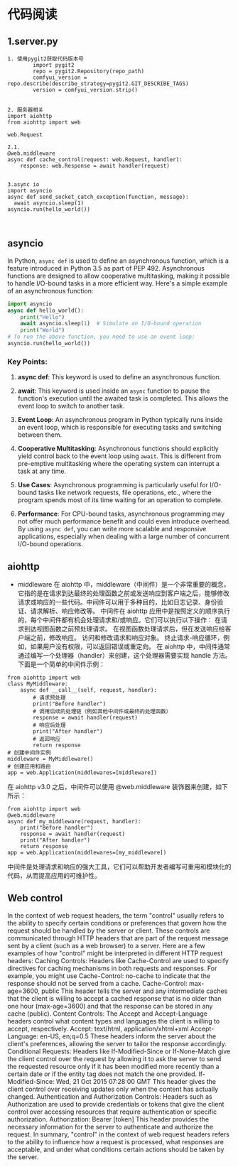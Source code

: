# 代码阅读

## 1.server.py
```
1. 使用pygit2获取代码版本号
        import pygit2
        repo = pygit2.Repository(repo_path)
        comfyui_version = repo.describe(describe_strategy=pygit2.GIT_DESCRIBE_TAGS)
        version = comfyui_version.strip()


2. 服务器相关
import aiohttp
from aiohttp import web

web.Request

2.1.
@web.middleware
async def cache_control(request: web.Request, handler):
    response: web.Response = await handler(request)


3.async io
import asyncio
async def send_socket_catch_exception(function, message):
  await asyncio.sleep(1)
asyncio.run(hello_world())



```


## asyncio
In Python, `async def` is used to define an asynchronous function, which is a feature introduced in Python 3.5 as part of PEP 492. Asynchronous functions are designed to allow cooperative multitasking, making it possible to handle I/O-bound tasks in a more efficient way.
Here's a simple example of an asynchronous function:
```python
import asyncio
async def hello_world():
    print("Hello")
    await asyncio.sleep(1)  # Simulate an I/O-bound operation
    print("World")
# To run the above function, you need to use an event loop:
asyncio.run(hello_world())
```
### Key Points:
1. **async def**: This keyword is used to define an asynchronous function.
  
2. **await**: This keyword is used inside an `async` function to pause the function's execution until the awaited task is completed. This allows the event loop to switch to another task.
3. **Event Loop**: An asynchronous program in Python typically runs inside an event loop, which is responsible for executing tasks and switching between them.
4. **Cooperative Multitasking**: Asynchronous functions should explicitly yield control back to the event loop using `await`. This is different from pre-emptive multitasking where the operating system can interrupt a task at any time.
5. **Use Cases**: Asynchronous programming is particularly useful for I/O-bound tasks like network requests, file operations, etc., where the program spends most of its time waiting for an operation to complete.
6. **Performance**: For CPU-bound tasks, asynchronous programming may not offer much performance benefit and could even introduce overhead.
By using `async def`, you can write more scalable and responsive applications, especially when dealing with a large number of concurrent I/O-bound operations.

## aiohttp
- middleware
在 aiohttp 中，middleware（中间件）是一个非常重要的概念，它指的是在请求到达最终的处理函数之前或发送响应到客户端之后，能够修改请求或响应的一些代码。中间件可以用于多种目的，比如日志记录、身份验证、请求解析、响应修改等。
中间件在 aiohttp 应用中是按照定义的顺序执行的，每个中间件都有机会处理请求和/或响应。它们可以执行以下操作：
在请求到达视图函数之前预处理请求。
在视图函数处理请求后，但在发送响应给客户端之前，修改响应。
访问和修改请求和响应对象。
终止请求-响应循环，例如，如果用户没有权限，可以返回错误或重定向。
在 aiohttp 中，中间件通常通过编写一个处理器（handler）来创建，这个处理器需要实现 handle 方法。下面是一个简单的中间件示例：
```
from aiohttp import web
class MyMiddleware:
    async def __call__(self, request, handler):
        # 请求预处理
        print("Before handler")
        # 调用后续的处理链（例如其他中间件或最终的处理函数）
        response = await handler(request)
        # 响应后处理
        print("After handler")
        # 返回响应
        return response
# 创建中间件实例
middleware = MyMiddleware()
# 创建应用和路由
app = web.Application(middlewares=[middleware])
```
在 aiohttp v3.0 之后，中间件可以使用 @web.middleware 装饰器来创建，如下所示：
```
from aiohttp import web
@web.middleware
async def my_middleware(request, handler):
    print("Before handler")
    response = await handler(request)
    print("After handler")
    return response
app = web.Application(middlewares=[my_middleware])
```
中间件是处理请求和响应的强大工具，它们可以帮助开发者编写可重用和模块化的代码，从而提高应用的可维护性。

## Web control
In the context of web request headers, the term "control" usually refers to the ability to specify certain conditions or preferences that govern how the request should be handled by the server or client. These controls are communicated through HTTP headers that are part of the request message sent by a client (such as a web browser) to a server.
Here are a few examples of how "control" might be interpreted in different HTTP request headers:
Caching Controls: Headers like Cache-Control are used to specify directives for caching mechanisms in both requests and responses. For example, you might use Cache-Control: no-cache to indicate that the response should not be served from a cache.
Cache-Control: max-age=3600, public
This header tells the server and any intermediate caches that the client is willing to accept a cached response that is no older than one hour (max-age=3600) and that the response can be stored in any cache (public).
Content Controls: The Accept and Accept-Language headers control what content types and languages the client is willing to accept, respectively.
Accept: text/html, application/xhtml+xml
Accept-Language: en-US, en;q=0.5
These headers inform the server about the client's preferences, allowing the server to tailor the response accordingly.
Conditional Requests: Headers like If-Modified-Since or If-None-Match give the client control over the request by allowing it to ask the server to send the requested resource only if it has been modified more recently than a certain date or if the entity tag does not match the one provided.
If-Modified-Since: Wed, 21 Oct 2015 07:28:00 GMT
This header gives the client control over receiving updates only when the content has actually changed.
Authentication and Authorization Controls: Headers such as Authorization are used to provide credentials or tokens that give the client control over accessing resources that require authentication or specific authorization.
Authorization: Bearer [token]
This header provides the necessary information for the server to authenticate and authorize the request.
In summary, "control" in the context of web request headers refers to the ability to influence how a request is processed, what responses are acceptable, and under what conditions certain actions should be taken by the server.
